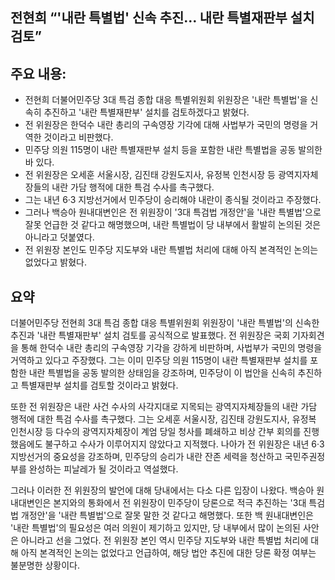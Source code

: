 ## 전현희 “'내란 특별법' 신속 추진… 내란 특별재판부 설치 검토”

## 주요 내용:
*   전현희 더불어민주당 3대 특검 종합 대응 특별위원회 위원장은 '내란 특별법'을 신속히 추진하고 '내란 특별재판부' 설치를 검토하겠다고 밝혔다.
*   전 위원장은 한덕수 내란 총리의 구속영장 기각에 대해 사법부가 국민의 명령을 거역한 것이라고 비판했다.
*   민주당 의원 115명이 내란 특별재판부 설치 등을 포함한 내란 특별법을 공동 발의한 바 있다.
*   전 위원장은 오세훈 서울시장, 김진태 강원도지사, 유정복 인천시장 등 광역지자체장들의 내란 가담 행적에 대한 특검 수사를 촉구했다.
*   그는 내년 6·3 지방선거에서 민주당이 승리해야 내란이 종식될 것이라고 주장했다.
*   그러나 백승아 원내대변인은 전 위원장이 '3대 특검법 개정안'을 '내란 특별법'으로 잘못 언급한 것 같다고 해명했으며, 내란 특별법이 당 내부에서 활발히 논의된 것은 아니라고 덧붙였다.
*   전 위원장 본인도 민주당 지도부와 내란 특별법 처리에 대해 아직 본격적인 논의는 없었다고 밝혔다.

## 요약
더불어민주당 전현희 3대 특검 종합 대응 특별위원회 위원장이 '내란 특별법'의 신속한 추진과 '내란 특별재판부' 설치 검토를 공식적으로 발표했다. 전 위원장은 국회 기자회견을 통해 한덕수 내란 총리의 구속영장 기각을 강하게 비판하며, 사법부가 국민의 명령을 거역하고 있다고 주장했다. 그는 이미 민주당 의원 115명이 내란 특별재판부 설치를 포함한 내란 특별법을 공동 발의한 상태임을 강조하며, 민주당이 이 법안을 신속히 추진하고 특별재판부 설치를 검토할 것이라고 밝혔다.

또한 전 위원장은 내란 사건 수사의 사각지대로 지목되는 광역지자체장들의 내란 가담 행적에 대한 특검 수사를 촉구했다. 그는 오세훈 서울시장, 김진태 강원도지사, 유정복 인천시장 등 다수의 광역지자체장이 계엄 당일 청사를 폐쇄하고 비상 간부 회의를 진행했음에도 불구하고 수사가 이루어지지 않았다고 지적했다. 나아가 전 위원장은 내년 6·3 지방선거의 중요성을 강조하며, 민주당의 승리가 내란 잔존 세력을 청산하고 국민주권정부를 완성하는 피날레가 될 것이라고 역설했다.

그러나 이러한 전 위원장의 발언에 대해 당내에서는 다소 다른 입장이 나왔다. 백승아 원내대변인은 본지와의 통화에서 전 위원장이 민주당이 당론으로 적극 추진하는 '3대 특검법 개정안'을 '내란 특별법'으로 잘못 말한 것 같다고 해명했다. 또한 백 원내대변인은 '내란 특별법'의 필요성은 여러 의원이 제기하고 있지만, 당 내부에서 많이 논의된 사안은 아니라고 선을 그었다. 전 위원장 본인 역시 민주당 지도부와 내란 특별법 처리에 대해 아직 본격적인 논의는 없었다고 언급하여, 해당 법안 추진에 대한 당론 확정 여부는 불분명한 상황이다.
